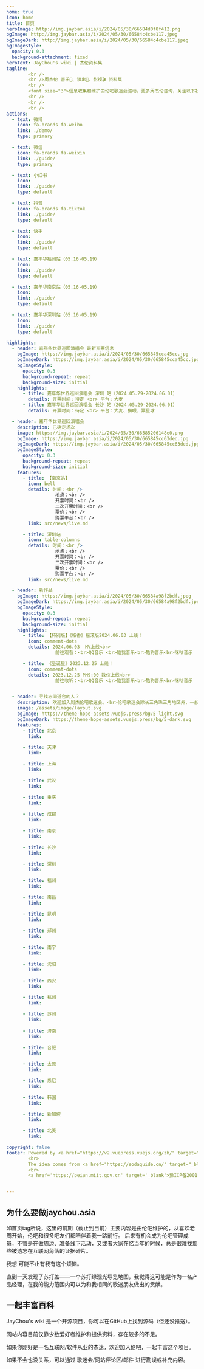 ```yaml
---
home: true
icon: home
title: 首页
heroImage: http://img.jaybar.asia/i/2024/05/30/66584d0f8f412.png
bgImage: http://img.jaybar.asia/i/2024/05/30/66584c4cbe117.jpeg
bgImageDark: http://img.jaybar.asia/i/2024/05/30/66584c4cbe117.jpeg
bgImageStyle:
  opacity: 0.3
  background-attachment: fixed
heroText: JayChou's wiki | 杰伦资料集
tagline: 
        <br />
        <br />周杰伦 音乐🎵、演出🎤、影视🎬 资料集
        <br />
        <font size="3">信息收集和维护由伦吧歌迷会驱动，更多周杰伦咨询，关注以下社交媒体</font>
        <br />
        <br />
        <br />
actions:
  - text: 微博
    icon: fa-brands fa-weibo
    link: ./demo/
    type: primary

  - text: 微信
    icon: fa-brands fa-weixin
    link: ./guide/
    type: primary

  - text: 小红书
    icon: 
    link: ./guide/
    type: default

  - text: 抖音
    icon: fa-brands fa-tiktok
    link: ./guide/
    type: default

  - text: 快手
    icon: 
    link: ./guide/
    type: default

  - text: 嘉年华福州站（05.16-05.19）
    icon: 
    link: ./guide/
    type: default

  - text: 嘉年华南京站（05.16-05.19）
    icon: 
    link: ./guide/
    type: default

  - text: 嘉年华深圳站（05.16-05.19）
    icon: 
    link: ./guide/
    type: default

highlights:
  - header: 嘉年华世界巡回演唱会 最新开票信息
    bgImage: https://img.jaybar.asia/i/2024/05/30/665845cca45cc.jpg
    bgImageDark: https://img.jaybar.asia/i/2024/05/30/665845cca45cc.jpg
    bgImageStyle:
      opacity: 0.3
      background-repeat: repeat
      background-size: initial
    highlights:
      - title: 嘉年华世界巡回演唱会 深圳 站（2024.05.29-2024.06.01）
        details: 开票时间：待定 <br> 平台：大麦
      - title: 嘉年华世界巡回演唱会 长沙 站（2024.05.29-2024.06.01）
        details: 开票时间：待定 <br> 平台：大麦、猫眼、票星球

  - header: 嘉年华世界巡回演唱会
    description: 已确定场次
    image: https://img.jaybar.asia/i/2024/05/30/66585206148e0.png
    bgImage: https://img.jaybar.asia/i/2024/05/30/665845cc63ded.jpg
    bgImageDark: https://img.jaybar.asia/i/2024/05/30/665845cc63ded.jpg
    bgImageStyle:
      opacity: 0.3
      background-repeat: repeat
      background-size: initial
    features:
      - title: 【南京站】
        icon: bell
        details: 时间：<br />
                  地点：<br />
                  开票时间：<br />
                  二次开票时间：<br />
                  票价：<br />
                  购票平台：<br />
        link: src/news/live.md

      - title: 深圳站
        icon: table-columns
        details: 时间：<br />
                  地点：<br />
                  开票时间：<br />
                  二次开票时间：<br />
                  票价：<br />
                  购票平台：<br />
        link: src/news/live.md

  - header: 新作品
    bgImage: https://img.jaybar.asia/i/2024/05/30/66584a98f2bdf.jpeg
    bgImageDark: https://img.jaybar.asia/i/2024/05/30/66584a98f2bdf.jpeg
    bgImageStyle:
      opacity: 0.3
      background-repeat: repeat
      background-size: initial
    highlights:
      - title: 【特别版】《稻香》摇滚版2024.06.03 上线！
        icon: comment-dots
        details: 2024.06.03  MV上线<br>
                  前往观看：<br>QQ音乐 <br>酷我音乐<br>酷狗音乐<br>咪咕音乐

      - title: 《圣诞星》2023.12.25 上线！
        icon: comment-dots
        details: 2023.12.25 PM9:00 数位上线<br>
                  前往收听：<br>QQ音乐 <br>酷我音乐<br>酷狗音乐<br>咪咕音乐


  - header: 寻找志同道合的人？
    description: 欢迎加入周杰伦吧歌迷会。<br>伦吧歌迷会除长三角珠三角地区外，一般情况下以所在地区省会城市命名，申请前确认自己所在省份或离该分会较近哈~
    image: /assets/image/layout.svg
    bgImage: https://theme-hope-assets.vuejs.press/bg/5-light.svg
    bgImageDark: https://theme-hope-assets.vuejs.press/bg/5-dark.svg
    features:
      - title: 北京
        link: 

      - title: 天津
        link: 

      - title: 上海
        link: 

      - title: 武汉
        link: 

      - title: 重庆
        link: 
        
      - title: 成都
        link: 

      - title: 南京
        link: 

      - title: 长沙
        link: 

      - title: 深圳
        link: 

      - title: 福州
        link: 

      - title: 南昌
        link: 

      - title: 昆明
        link: 
        
      - title: 郑州
        link: 

      - title: 南宁
        link: 

      - title: 沈阳
        link: 

      - title: 西安
        link: 

      - title: 杭州
        link: 

      - title: 苏州
        link: 
        
      - title: 济南
        link: 

      - title: 合肥
        link: 

      - title: 太原
        link: 

      - title: 悉尼
        link: 

      - title: 韩国
        link: 

      - title: 新加坡
        link: 

      - title: 北美
        link: 

copyright: false
footer: Powered by <a href="https://v2.vuepress.vuejs.org/zh/" target="_blank">VuePress</a>. Theme by <a href="https://theme-hope.vuejs.press/zh/" target="_blank">Hope</a> | MIT 协议
        <br>
        The idea comes from <a href="https://sodaguide.cn/" target="_blank">苏打盖</a>
        <br>
        <a href='https://beian.miit.gov.cn' target='_blank'>豫ICP备20012208号-4</a>


---
```


## 为什么要做jaychou.asia
如首页tag所说，这里的前期（截止到目前）主要内容是由伦吧维护的，从喜欢老周开始，伦吧和很多吧友们都陪伴着我一路前行。
后来有机会成为伦吧管理成员，不管是在做周边、准备线下活动，又或者大家在忆当年的时候，总是很难找那些被遗忘在互联网角落的证据碎片。

我想 可能不止有我有这个烦恼。

直到一天发现了苏打盖——一个苏打绿观光导览地图，我觉得这可能是作为一名产品经理，在我的能力范围内可以为和我相同的歌迷朋友做出的贡献。

## 一起丰富百科
JayChou's wiki 是一个开源项目，你可以在GitHub上找到源码（但还没推送）。

网站内容目前仅靠少数爱好者维护和提供资料，存在较多的不足。

如果你刚好是一名互联网/软件从业的杰迷，欢迎加入伦吧，一起丰富这个项目。

如果不会也没关系，可以通过 歌迷会/网站评论区/邮件 进行勘误或补充内容。